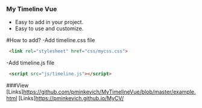 ### My Timeline Vue

- Easy to add  in your project.
- Easy to use and customize.


#How to add?
-Add timeline.css file
```html
 <link rel="stylesheet" href="css/mycss.css">
```
-Add timeline.js file
```html
 <script src="js/timeline.js"></script>
```
###View
[Links]https://github.com/pminkevich/MyTimelineVue/blob/master/example.html
[Links]https://pminkevich.github.io/MyCV/